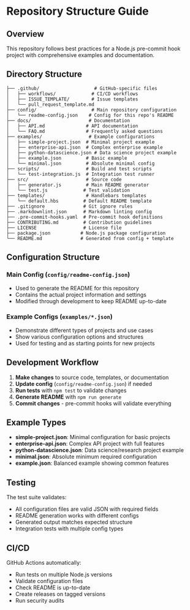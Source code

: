 # Repository Structure Guide

## Overview

This repository follows best practices for a Node.js pre-commit hook project
with comprehensive examples and documentation.

## Directory Structure

```text
├── .github/                    # GitHub-specific files
│   ├── workflows/             # CI/CD workflows
│   ├── ISSUE_TEMPLATE/        # Issue templates
│   └── pull_request_template.md
├── config/                    # Main repository configuration
│   └── readme-config.json    # Config for this repo's README
├── docs/                     # Documentation
│   ├── API.md               # API documentation
│   └── FAQ.md               # Frequently asked questions
├── examples/                 # Example configurations
│   ├── simple-project.json  # Minimal project example
│   ├── enterprise-api.json  # Complex enterprise example
│   ├── python-datascience.json # Data science project example
│   ├── example.json         # Basic example
│   └── minimal.json         # Absolute minimal config
├── scripts/                 # Build and test scripts
│   └── test-integration.js  # Integration test runner
├── src/                     # Source code
│   ├── generator.js         # Main README generator
│   └── test.js             # Test validation
├── templates/               # Handlebars templates
│   └── default.hbs         # Default README template
├── .gitignore              # Git ignore rules
├── .markdownlint.json      # Markdown linting config
├── .pre-commit-hooks.yaml  # Pre-commit hook definitions
├── CONTRIBUTING.md         # Contribution guidelines
├── LICENSE                 # License file
├── package.json           # Node.js package configuration
└── README.md              # Generated from config + template
```

## Configuration Structure

### Main Config (`config/readme-config.json`)

- Used to generate the README for this repository
- Contains the actual project information and settings
- Modified through development to keep README up-to-date

### Example Configs (`examples/*.json`)

- Demonstrate different types of projects and use cases
- Show various configuration options and structures
- Used for testing and as starting points for new projects

## Development Workflow

1. **Make changes** to source code, templates, or documentation
2. **Update config** (`config/readme-config.json`) if needed
3. **Run tests** with `npm test` to validate changes
4. **Generate README** with `npm run generate`
5. **Commit changes** - pre-commit hooks will validate everything

## Example Types

- **simple-project.json**: Minimal configuration for basic projects
- **enterprise-api.json**: Complex API project with full features
- **python-datascience.json**: Data science/research project example
- **minimal.json**: Absolute minimum required configuration
- **example.json**: Balanced example showing common features

## Testing

The test suite validates:

- All configuration files are valid JSON with required fields
- README generation works with different configs
- Generated output matches expected structure
- Integration tests with multiple config types

## CI/CD

GitHub Actions automatically:

- Run tests on multiple Node.js versions
- Validate configuration files
- Check README is up-to-date
- Create releases on tagged versions
- Run security audits

